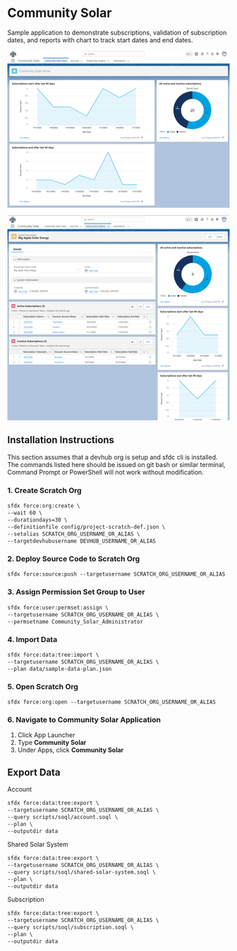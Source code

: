# Community Solar

Sample application to demonstrate subscriptions, validation of subscription
dates, and reports with chart to track start dates and end dates.

![Home](./docs/community-solar-01-home.png)

![Shared Solar System Record Page](./docs/community-solar-02-shared-solar-system-record.png)

## Installation Instructions

This section assumes that a devhub org is setup and sfdc cli is installed. The
commands listed here should be issued on git bash or similar terminal, Command
Prompt or PowerShell will not work without modification.

### 1. Create Scratch Org

```
sfdx force:org:create \
--wait 60 \
--durationdays=30 \
--definitionfile config/project-scratch-def.json \
--setalias SCRATCH_ORG_USERNAME_OR_ALIAS \
--targetdevhubusername DEVHUB_USERNAME_OR_ALIAS
```

### 2. Deploy Source Code to Scratch Org

```
sfdx force:source:push --targetusername SCRATCH_ORG_USERNAME_OR_ALIAS
```

### 3. Assign Permission Set Group to User

```
sfdx force:user:permset:assign \
--targetusername SCRATCH_ORG_USERNAME_OR_ALIAS \
--permsetname Community_Solar_Administrator
```

### 4. Import Data

```
sfdx force:data:tree:import \
--targetusername SCRATCH_ORG_USERNAME_OR_ALIAS \
--plan data/sample-data-plan.json
```

### 5. Open Scratch Org

```
sfdx force:org:open --targetusername SCRATCH_ORG_USERNAME_OR_ALIAS
```

### 6. Navigate to Community Solar Application

1. Click App Launcher
2. Type __Community Solar__
3. Under Apps, click __Community Solar__

## Export Data

Account
```
sfdx force:data:tree:export \
--targetusername SCRATCH_ORG_USERNAME_OR_ALIAS \
--query scripts/soql/account.soql \
--plan \
--outputdir data
```

Shared Solar System
```
sfdx force:data:tree:export \
--targetusername SCRATCH_ORG_USERNAME_OR_ALIAS \
--query scripts/soql/shared-solar-system.soql \
--plan \
--outputdir data
```

Subscription
```
sfdx force:data:tree:export \
--targetusername SCRATCH_ORG_USERNAME_OR_ALIAS \
--query scripts/soql/subscription.soql \
--plan \
--outputdir data
```
